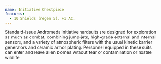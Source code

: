 ```yaml
---
name: Initiative Chestpiece
features:
  - 10 Shields (regen 5). +1 AC.
---
```

Standard-issue Andromeda Initiative hardsuits are designed for exploration as much as combat, 
combining jump-jets, high-grade external and internal sensors, and a variety of atmospheric filters 
with the usual kinetic barrier generators and ceramic armor plating. Personnel equipped in these 
suits can enter and leave alien biomes without fear of contamination or hostile wildlife.